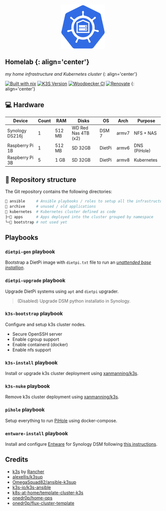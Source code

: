 <div align="center">
<img src=img/logo.png align="center" width="144px" height="144px"/>
</div>

## Homelab {: align='center'}
_my home infrastructure and Kubernetes cluster_
{: align='center'}

[![Built with nix][NIX-badge]][NIX-link]
[![K3S Version][K3S-badge]][K3S-link]
[![Woodpecker CI][woodpecker-badge]][woodpecker-link]
[![Renovate][renovate-badge]][renovate-link]
{: align='center'}


  [NIX-badge]: https://img.shields.io/badge/nix-blue.svg?logo=nixos&labelColor=73C3D5
  [NIX-link]: https://builtwithnix.org
  [K3S-badge]: https://img.shields.io/badge/v1.29-blue?&logo=k3s&logoColor=white
  [K3S-link]: https://k3s.io
  [woodpecker-badge]: https://ci.codeberg.org/api/badges/13013/status.svg
  [woodpecker-link]: https://ci.codeberg.org/repos/13013
  [renovate-badge]: https://img.shields.io/badge/passing-blue?logo=renovatebot
  [renovate-link]: https://developer.mend.io/[platform]/JesusMtnez/homelab

## 💻 Hardware

| Device           | Count | RAM    | Disks               | OS     | Arch  | Purpose      |
| ---------------- | ----- | ------ | ------------------- | ------ | ----- | ------------ |
| Synology DS216j  | 1     | 512 MB | WD Red Nas 4TB (x2) | DSM 7  | armv7 | NFS + NAS    |
| Raspberry Pi 1B  | 1     | 512 MB | SD 32GB             | DietPi | armv6 | DNS (PiHole) |
| Raspberry Pi 3B  | 5     | 1 GB   | SD 32GB             | DietPi | armv8 | Kubernetes   |

## 📂 Repository structure

The Git repository contains the following directories:

```sh
📁 ansible     # Ansible playbooks / roles to setup all the infrastructure
📁 archive     # unused / old applications
📁 kubernetes  # Kubernetes cluster defined as code
├─📁 apps      # Apps deployed into the cluster grouped by namespace
└─📁 bootstrap # not used yet
```

## Playbooks

### `dietpi-gen` playbook

Bootstrap a DietPi image with `dietpi.txt` file to run an [_unattended base installion_][dietpi-unattended].

  [dietpi-unattended]: https://dietpi.com/docs/usage/#how-to-do-an-automatic-base-installation-at-first-boot-dietpi-automation

### `dietpi-upgrade` playbook

Upgrade DietPi systems using `apt` and `dietpi` upgrader.

> (Disabled) Upgrade DSM python installatio in Synology.

### `k3s-bootstrap` playbook

Configure and setup k3s cluster nodes.

- Secure OpenSSH server
- Enable cgroup support
- Enable containerd (docker)
- Enable nfs support

### `k3s-install` playbook

Install or upgrade k3s cluster deployment using [xanmanning/k3s][xanmanning/k3s].

  [xanmanning/k3s]: https://galaxy.ansible.com/ui/standalone/roles/xanmanning/k3s/

### `k3s-nuke` playbook

Remove k3s cluster deployment using [xanmanning/k3s][xanmanning/k3s].

  [xanmanning/k3s]: https://galaxy.ansible.com/ui/standalone/roles/xanmanning/k3s/

### `pihole` playbook

Setup everything to run [PiHole][pihole] using docker-compose.

  [pihole]: https://pi-hole.net/

### `entware-install` playbook

Install and configure [Entware][entware] for Synology DSM following [this instructions][entware-dsm].

  [entware]: https://github.com/Entware/Entware/
  [entware-dsm]: https://github.com/Entware/Entware/wiki/Install-on-Synology-NAS

## Credits

- [k3s](https://k3s.io) by [Rancher](https://rancher.com/)
- [alexellis/k3sup](https://github.com/alexellis/k3sup)
- [OmegaSquad82/ansible-k3sup](https://github.com/OmegaSquad82/ansible-k3sup)
- [k3s-io/k3s-ansible](https://github.com/k3s-io/k3s-ansible)
- [k8s-at-home/template-cluster-k3s](https://github.com/k8s-at-home/template-cluster-k3s/)
- [onedr0p/home-ops](https://github.com/onedr0p/home-ops)
- [onedr0p/flux-cluster-template](https://github.com/onedr0p/flux-cluster-template)
